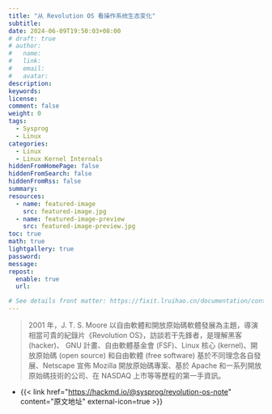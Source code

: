 ```yaml
---
title: "从 Revolution OS 看操作系统生态变化"
subtitle:
date: 2024-06-09T19:50:03+08:00
# draft: true
# author:
#   name:
#   link:
#   email:
#   avatar:
description:
keywords:
license:
comment: false
weight: 0
tags:
  - Sysprog
  - Linux
categories:
  - Linux
  - Linux Kernel Internals
hiddenFromHomePage: false
hiddenFromSearch: false
hiddenFromRss: false
summary:
resources:
  - name: featured-image
    src: featured-image.jpg
  - name: featured-image-preview
    src: featured-image-preview.jpg
toc: true
math: true
lightgallery: true
password:
message:
repost:
  enable: true
  url:

# See details front matter: https://fixit.lruihao.cn/documentation/content-management/introduction/#front-matter
---
```


> 2001 年，J. T. S. Moore 以自由軟體和開放原始碼軟體發展為主題，導演相當可貴的紀錄片《Revolution OS》，訪談若干先鋒者，是理解黑客 (hacker)、 GNU 計畫、自由軟體基金會 (FSF)、Linux 核心 (kernel)、開放原始碼 (open source) 和自由軟體 (free software) 基於不同理念各自發展、Netscape 宣佈 Mozilla 開放原始碼專案、基於 Apache 和一系列開放原始碼技術的公司、在 NASDAQ 上市等等歷程的第一手資訊。

<!--more-->

- {{< link href="https://hackmd.io/@sysprog/revolution-os-note" content="原文地址" external-icon=true >}}
